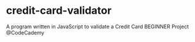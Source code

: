 # credit-card-validator
A program written in JavaScript to validate a Credit Card
BEGINNER Project @CodeCademy
